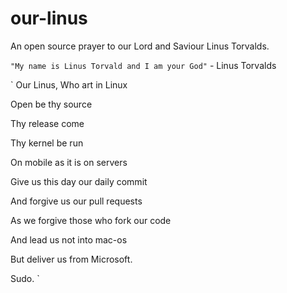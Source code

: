 # our-linus
An open source prayer to our Lord and Saviour Linus Torvalds.

`"My name is Linus Torvald and I am your God"` - Linus Torvalds

`
Our Linus, Who art in Linux

Open be thy source

Thy release come

Thy kernel be run

On mobile as it is on servers

Give us this day our daily commit

And forgive us our pull requests

As we forgive those who fork our code

And lead us not into mac-os

But deliver us from Microsoft. 

Sudo.
`
